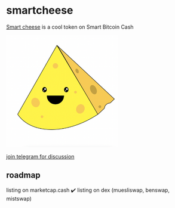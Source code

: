 # smartcheese


[Smart cheese](https://adnjoo.github.io/smartcheese/) is a cool token on Smart Bitcoin Cash

[<img src='./cheese.png' width='300'>](https://adnjoo.github.io/smartcheese/)

[join telegram for discussion](https://t.me/smartcheesecoin)

## roadmap

listing on marketcap.cash ✔️
listing on dex (muesliswap, benswap, mistswap)